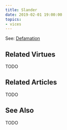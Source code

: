 ```yaml
---
title: Slander
date: 2019-02-01 19:00:00
topics: 
- vices
---
```


See: [Defamation](../defamation)


## Related Virtues
TODO

## Related Articles
TODO

## See Also
TODO
